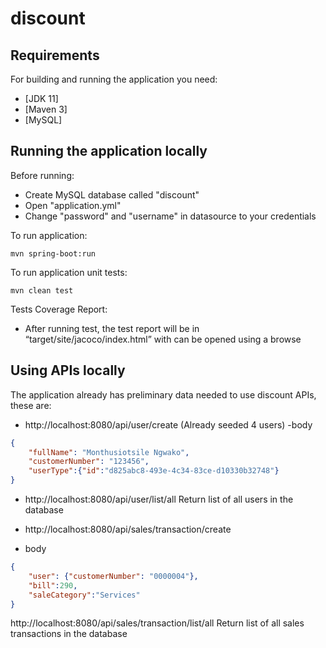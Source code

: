 # discount

## Requirements

For building and running the application you need:
- [JDK 11]
- [Maven 3]
- [MySQL]

## Running the application locally
Before running:

* Create MySQL database called "discount"
* Open "application.yml"
* Change "password" and "username" in datasource to your credentials

To run application:

```shell
mvn spring-boot:run
```
To run application unit tests:

```shell
mvn clean test
```

Tests Coverage Report:
* After running test, the test report will be in “target/site/jacoco/index.html” with can be opened using a browse

## Using APIs locally
The application already has preliminary data needed to use discount APIs, these are:

* http://localhost:8080/api/user/create (Already seeded 4 users)
-body
```json
{
    "fullName": "Monthusiotsile Ngwako",
    "customerNumber": "123456",
    "userType":{"id":"d825abc8-493e-4c34-83ce-d10330b32748"}
}
```

* http://localhost:8080/api/user/list/all
Return list of all users in the database

* http://localhost:8080/api/sales/transaction/create
- body
```json
{
    "user": {"customerNumber": "0000004"},
    "bill":290,
    "saleCategory":"Services"
}
```
http://localhost:8080/api/sales/transaction/list/all
Return list of all sales transactions in the database
